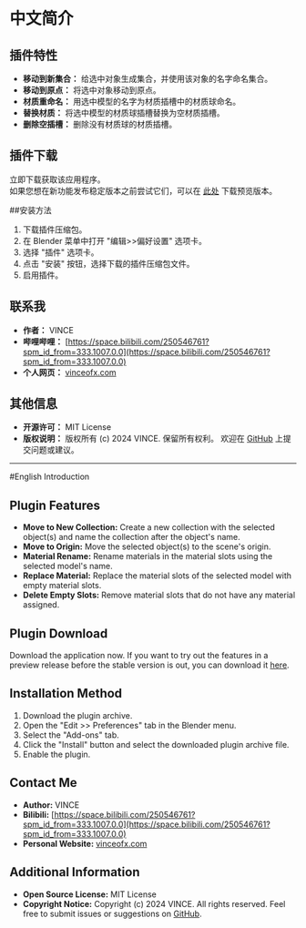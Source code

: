 # 中文简介

## 插件特性

- **移动到新集合：** 给选中对象生成集合，并使用该对象的名字命名集合。
- **移动到原点：** 将选中对象移动到原点。
- **材质重命名：** 用选中模型的名字为材质插槽中的材质球命名。
- **替换材质：** 将选中模型的材质球插槽替换为空材质插槽。
- **删除空插槽：** 删除没有材质球的材质插槽。

## 插件下载

立即下载获取该应用程序。  
如果您想在新功能发布稳定版本之前尝试它们，可以在 [此处](https://codeload.github.com/VINCEOFX/blender-labor/zip/refs/heads/main) 下载预览版本。

##安装方法

1. 下载插件压缩包。
2. 在 Blender 菜单中打开 "编辑>>偏好设置" 选项卡。
3. 选择 "插件" 选项卡。
4. 点击 "安装" 按钮，选择下载的插件压缩包文件。
5. 启用插件。

## 联系我

- **作者：** VINCE
- **哔哩哔哩：** [https://space.bilibili.com/250546761?spm_id_from=333.1007.0.0](https://space.bilibili.com/250546761?spm_id_from=333.1007.0.0)
- **个人网页：** [vinceofx.com](https://vinceofx.com)

## 其他信息

- **开源许可：** MIT License
- **版权说明：** 版权所有 (c) 2024 VINCE. 保留所有权利。
欢迎在 [GitHub](https://github.com/VINCEOFX/blender-labor) 上提交问题或建议。


------------
#English Introduction

## Plugin Features

- **Move to New Collection:** Create a new collection with the selected object(s) and name the collection after the object's name.
- **Move to Origin:** Move the selected object(s) to the scene's origin.
- **Material Rename:** Rename materials in the material slots using the selected model's name.
- **Replace Material:** Replace the material slots of the selected model with empty material slots.
- **Delete Empty Slots:** Remove material slots that do not have any material assigned.

## Plugin Download

Download the application now.
If you want to try out the features in a preview release before the stable version is out, you can download it [here](https://codeload.github.com/VINCEOFX/blender-labor/zip/refs/heads/main).

## Installation Method

1. Download the plugin archive.
2. Open the "Edit >> Preferences" tab in the Blender menu.
3. Select the "Add-ons" tab.
4. Click the "Install" button and select the downloaded plugin archive file.
5. Enable the plugin.

## Contact Me

- **Author:** VINCE
- **Bilibili:** [https://space.bilibili.com/250546761?spm_id_from=333.1007.0.0](https://space.bilibili.com/250546761?spm_id_from=333.1007.0.0)
- **Personal Website:** [vinceofx.com](https://vinceofx.com)

## Additional Information

- **Open Source License:** MIT License
- **Copyright Notice:** Copyright (c) 2024 VINCE. All rights reserved.
  Feel free to submit issues or suggestions on [GitHub](https://github.com/VINCEOFX/blender-labor).


